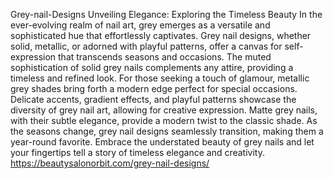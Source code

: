 Grey-nail-Designs
 Unveiling Elegance: Exploring the Timeless Beauty 
In the ever-evolving realm of nail art, grey emerges as a versatile and sophisticated hue that effortlessly captivates. Grey nail designs, whether solid, metallic, or adorned with playful patterns, offer a canvas for self-expression that transcends seasons and occasions. The muted sophistication of solid grey nails complements any attire, providing a timeless and refined look. For those seeking a touch of glamour, metallic grey shades bring forth a modern edge perfect for special occasions. Delicate accents, gradient effects, and playful patterns showcase the diversity of grey nail art, allowing for creative expression. Matte grey nails, with their subtle elegance, provide a modern twist to the classic shade. As the seasons change, grey nail designs seamlessly transition, making them a year-round favorite. Embrace the understated beauty of grey nails and let your fingertips tell a story of timeless elegance and creativity.
https://beautysalonorbit.com/grey-nail-designs/
